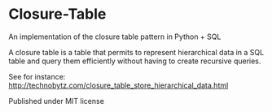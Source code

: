 # Closure-Table
An implementation of the closure table pattern in Python + SQL

A closure table is a table that permits to represent hierarchical data in a SQL table and query them efficiently without having to create recursive queries.

See for instance: http://technobytz.com/closure_table_store_hierarchical_data.html

Published under MIT license
